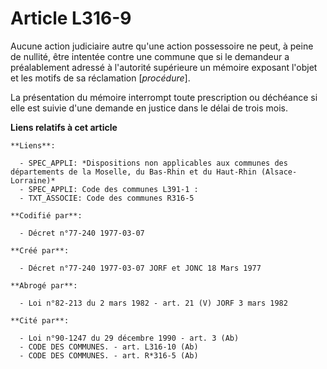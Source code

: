 # Article L316-9

Aucune action judiciaire autre qu'une action possessoire ne peut, à peine de nullité, être intentée contre une commune que si
le demandeur a préalablement adressé à l'autorité supérieure un mémoire exposant l'objet et les motifs de sa réclamation
[*procédure*].

La présentation du mémoire interrompt toute prescription ou déchéance si elle est suivie d'une demande en justice dans le
délai de trois mois.

**Liens relatifs à cet article**

	**Liens**:

	  - SPEC_APPLI: *Dispositions non applicables aux communes des départements de la Moselle, du Bas-Rhin et du Haut-Rhin (Alsace-Lorraine)*
	  - SPEC_APPLI: Code des communes L391-1 :
	  - TXT_ASSOCIE: Code des communes R316-5

	**Codifié par**:

	  - Décret n°77-240 1977-03-07

	**Créé par**:

	  - Décret n°77-240 1977-03-07 JORF et JONC 18 Mars 1977

	**Abrogé par**:

	  - Loi n°82-213 du 2 mars 1982 - art. 21 (V) JORF 3 mars 1982

	**Cité par**:

	  - Loi n°90-1247 du 29 décembre 1990 - art. 3 (Ab)
	  - CODE DES COMMUNES. - art. L316-10 (Ab)
	  - CODE DES COMMUNES. - art. R*316-5 (Ab)
